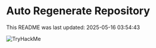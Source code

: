 # Auto Regenerate Repository

This README was last updated: 2025-05-16 03:54:43

 ![TryHackMe](https://tryhackme.com/badge/533634)